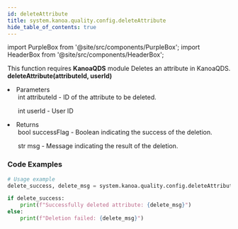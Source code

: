 ```yaml
---
id: deleteAttribute
title: system.kanoa.quality.config.deleteAttribute
hide_table_of_contents: true
---
```


import PurpleBox from '@site/src/components/PurpleBox';
import HeaderBox from '@site/src/components/HeaderBox';

<PurpleBox>This function requires <b>KanoaQDS</b> module</PurpleBox>
<HeaderBox header="Description">Deletes an attribute in KanoaQDS.</HeaderBox>
<HeaderBox header="Syntax">
    <b>deleteAttribute(attributeId, userId)</b>
    <li> Parameters <br />
        <ul>int attributeId - ID of the attribute to be deleted.</ul>
        <ul>int userId - User ID</ul>
    </li>
    <li> Returns <br />
        <ul>bool successFlag - Boolean indicating the success of the deletion.</ul>
        <ul>str msg - Message indicating the result of the deletion.</ul>
    </li>
</HeaderBox>

### Code Examples
```python
# Usage example
delete_success, delete_msg = system.kanoa.quality.config.deleteAttribute(attributeId=1, userId=123)

if delete_success:
    print(f"Successfully deleted attribute: {delete_msg}")
else:
    print(f"Deletion failed: {delete_msg}")
